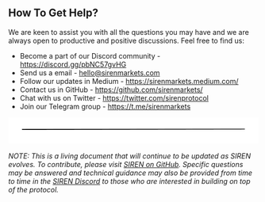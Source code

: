 ## How To Get Help?

We are keen to assist you with all the questions you may have and we are always open to productive and positive discussions. Feel free to find us:
- Become a part of our Discord community - https://discord.gg/pbNC57gvHG
- Send us a email - hello@sirenmarkets.com
- Follow our updates in Medium - https://sirenmarkets.medium.com/
- Contact us in GitHub - https://github.com/sirenmarkets/
- Chat with us on  Twitter - https://twitter.com/sirenprotocol
- Join our Telegram group - https://t.me/sirenmarkets

![](../.gitbook/assets/image.png)

_NOTE: This is a living document that will continue to be updated as SIREN evolves. To contribute, please visit_ [_SIREN on GitHub_](https://github.com/sirenmarkets/core)_. Specific questions may be answered and technical guidance may also be provided from time to time in the_ [_SIREN Discord_](https://discord.gg/JMcDB52Y) _to those who are interested in building on top of the protocol._
